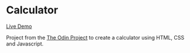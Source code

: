 # Calculator

[Live Demo](https://krybouit.github.io/Calculator/)

Project from the [The Odin Project](https://www.theodinproject.com/lessons/foundations-calculator) to create a calculator using HTML, CSS and Javascript.




